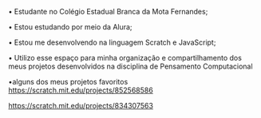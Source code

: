 • Estudante no Colégio Estadual Branca da Mota Fernandes;

• Estou estudando por meio da Alura;

• Estou me desenvolvendo na linguagem Scratch e JavaScript;

• Utilizo esse espaço para minha organização e compartilhamento dos meus projetos desenvolvidos na disciplina de Pensamento Computacional

•alguns dos meus projetos favoritos
https://scratch.mit.edu/projects/852568586

https://scratch.mit.edu/projects/834307563

